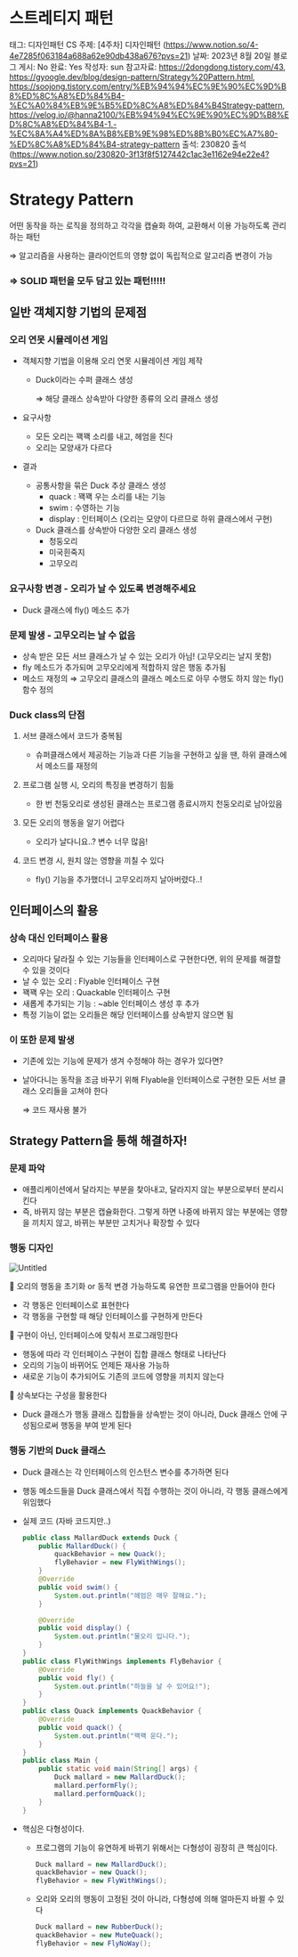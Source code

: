 # 스트레티지 패턴

태그: 디자인패턴
CS 주제: [4주차] 디자인패턴 (https://www.notion.so/4-4e7285f063184a688a62e90db438a676?pvs=21)
날짜: 2023년 8월 20일
블로그 게시: No
완료: Yes
작성자: sun
참고자료: https://2dongdong.tistory.com/43, https://gyoogle.dev/blog/design-pattern/Strategy%20Pattern.html, https://soojong.tistory.com/entry/%EB%94%94%EC%9E%90%EC%9D%B8%ED%8C%A8%ED%84%B4-%EC%A0%84%EB%9E%B5%ED%8C%A8%ED%84%B4Strategy-pattern, https://velog.io/@hanna2100/%EB%94%94%EC%9E%90%EC%9D%B8%ED%8C%A8%ED%84%B4-1.-%EC%8A%A4%ED%8A%B8%EB%9E%98%ED%8B%B0%EC%A7%80-%ED%8C%A8%ED%84%B4-strategy-pattern
출석: 230820 출석 (https://www.notion.so/230820-3f13f8f5127442c1ac3e1162e94e22e4?pvs=21)

# Strategy Pattern

 어떤 동작을 하는 로직을 정의하고 각각을 캡슐화 하여,
 교환해서 이용 가능하도록 관리하는 패턴

  ⇒ 알고리즘을 사용하는 클라이언트의 영향 없이 독립적으로 알고리즘 변경이 가능  

### ⇒ SOLID 패턴을 모두 담고 있는 패턴!!!!!

## 일반 객체지향 기법의 문제점

### 오리 연못 시뮬레이션 게임

- 객체지향 기법을 이용해 오리 연못 시뮬레이션 게임 제작
    - Duck이라는 수퍼 클래스 생성
        
        ⇒ 해당 클래스 상속받아 다양한 종류의 오리 클래스 생성
        

- 요구사항
    - 모든 오리는 꽥꽥 소리를 내고, 헤엄을 친다
    - 오리는 모양새가 다르다

- 결과
    - 공통사항을 묶은 Duck 추상 클래스 생성
        - quack : 꽥꽥 우는 소리를 내는 기능
        - swim : 수영하는 기능
        - display : 인터페이스 (오리는 모양이 다르므로 하위 클래스에서 구현)
    - Duck 클래스를 상속받아 다양한 오리 클래스 생성
        - 청둥오리
        - 미국흰죽지
        - 고무오리
    

### 요구사항 변경 - 오리가 날 수 있도록 변경해주세요

- Duck 클래스에 fly() 메소드 추가

### 문제 발생 - 고무오리는 날 수 없음

- 상속 받은 모든 서브 클래스가 날 수 있는 오리가 아님! (고무오리는 날지 못함)
- fly 메소드가 추가되며 고무오리에게 적합하지 않은 행동 추가됨
- 메소드 재정의 ⇒ 고무오리 클래스의 클래스 메소드로 아무 수행도 하지 않는 fly()함수 정의

### Duck class의 단점

1. 서브 클래스에서 코드가 중복됨
    - 슈퍼클래스에서 제공하는 기능과 다른 기능을 구현하고 싶을 땐, 하위 클래스에서 메소드를 재정의

1. 프로그램 실행 시, 오리의 특징을 변경하기 힘듦
    - 한 번 천둥오리로 생성된 클래스는 프로그램 종료시까지 천둥오리로 남아있음

1. 모든 오리의 행동을 알기 어렵다
    - 오리가 날다니요..? 변수 너무 많음!

1. 코드 변경 시, 원치 않는 영향을 끼칠 수 있다
    - fly() 기능을 추가했더니 고무오리까지 날아버렸다..!

## 인터페이스의 활용

### 상속 대신 인터페이스 활용

- 오리마다 달라질 수 있는 기능들을 인터페이스로 구현한다면, 위의 문제를 해결할 수 있을 것이다
- 날 수 있는 오리 : Flyable 인터페이스 구현
- 꽥꽥 우는 오리 : Quackable 인터페이스 구현
- 새롭게 추가되는 기능 : ~able 인터페이스 생성 후 추가
- 특정 기능이 없는 오리들은 해당 인터페이스를 상속받지 않으면 됨

### 이 또한 문제 발생

- 기존에 있는 기능에 문제가 생겨 수정해야 하는 경우가 있다면?
- 날아다니는 동작을 조금 바꾸기 위해 Flyable을 인터페이스로 구현한 모든 서브 클래스 오리들을 고쳐야 한다
    
    ⇒ 코드 재사용 불가
    

## Strategy Pattern을 통해 해결하자!

### 문제 파악

- 애플리케이션에서 달라지는 부분을 찾아내고, 달라지지 않는 부분으로부터 분리시킨다
- 즉, 바뀌지 않는 부분은 캡슐화한다. 그렇게 하면 나중에 바뀌지 않는 부분에는 영향을 끼치지 않고, 바뀌는 부분만 고치거나 확장할 수 있다

### 행동 디자인

![Untitled](%E1%84%89%E1%85%B3%E1%84%90%E1%85%B3%E1%84%85%E1%85%A6%E1%84%90%E1%85%B5%E1%84%8C%E1%85%B5%20%E1%84%91%E1%85%A2%E1%84%90%E1%85%A5%E1%86%AB%205ea4807a33114490ac8daefc0a089ac1/Untitled.png)

<aside>
📌 오리의 행동을 초기화 or 동적 변경 가능하도록 유연한 프로그램을 만들어야 한다

- 각 행동은 인터페이스로 표현한다
- 각 행동을 구현할 때 해당 인터페이스를 구현하게 만든다
</aside>

<aside>
📌 구현이 아닌, 인터페이스에 맞춰서 프로그래밍한다

- 행동에 따라 각 인터페이스 구현이 집합 클래스 형태로 나타난다
- 오리의 기능이 바뀌어도 언제든 재사용 가능하
- 새로운 기능이 추가되어도 기존의 코드에 영향을 끼치지 않는다
</aside>

<aside>
📌 상속보다는 구성을 활용한다

- Duck 클래스가 행동 클래스 집합들을 상속받는 것이 아니라,
Duck 클래스 안에 구성됨으로써 행동을 부여 받게 된다
</aside>

 

### 행동 기반의 Duck 클래스

- Duck 클래스는 각 인터페이스의 인스턴스 변수를 추가하면 된다
- 행동 메소드들을 Duck 클래스에서 직접 수행하는 것이 아니라, 각 행동 클래스에게 위임했다

- 실제 코드 (자바 코드지만..)
    
    ```java
    public class MallardDuck extends Duck {
        public MallardDuck() {
            quackBehavior = new Quack();
            flyBehavior = new FlyWithWings();
        }
        @Override
        public void swim() {
            System.out.println("헤엄은 매우 잘해요.");
        }
    
        @Override
        public void display() {
            System.out.println("물오리 입니다.");
        }
    }
    public class FlyWithWings implements FlyBehavior {
        @Override
        public void fly() {
            System.out.println("하늘을 날 수 있어요!");
        }
    }
    public class Quack implements QuackBehavior {
        @Override
        public void quack() {
            System.out.println("꽥꽥 운다.");
        }
    }
    public class Main {
        public static void main(String[] args) {
            Duck mallard = new MallardDuck();
            mallard.performFly();
            mallard.performQuack();
        }
    }
    ```
    
- 핵심은 다형성이다.
    - 프로그램의 기능이 유연하게 바뀌기 위해서는 다형성이 굉장히 큰 핵심이다.
        
        ```java
        Duck mallard = new MallardDuck();
        quackBehavior = new Quack();
        flyBehavior = new FlyWithWings();
        ```
        
    - 오리와 오리의 행동이 고정된 것이 아니라, 다형성에 의해 얼마든지 바뀔 수 있다
        
        ```java
        Duck mallard = new RubberDuck();
        quackBehavior = new MuteQuack();
        flyBehavior = new FlyNoWay();
        ```